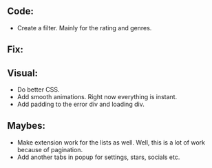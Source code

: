 ## Code:

- Create a filter. Mainly for the rating and genres.

## Fix:

## Visual:

- Do better CSS.
- Add smooth animations. Right now everything is instant.
- Add padding to the error div and loading div.

## Maybes:

- Make extension work for the lists as well. Well, this is a lot of work because of pagination.
- Add another tabs in popup for settings, stars, socials etc.
